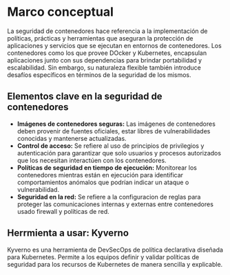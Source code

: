 
# Marco conceptual

La seguridad de contenedores hace referencia a la implementación de políticas, prácticas y herramientas que aseguran la protección de aplicaciones y servicios que se ejecutan en entornos de contenedores. Los contenedores como los que provee DOcker y Kubernetes, encapsulan aplicaciones junto con sus dependencias para brindar portabilidad y escalabilidad. Sin embargo, su naturaleza flexible también introduce desafíos específicos en términos de la seguridad de los mismos.


## Elementos clave en la seguridad de contenedores

- **Imágenes de contenedores seguras:** Las imágenes de contenedores deben provenir de fuentes oficiales, estar libres de vulnerabilidades conocidas y mantenerse actualizadas. 
- **Control de acceso:** Se refiere al uso de principios de privilegios y autenticación para garantizar que solo usuarios y procesos autorizados que los necesitan interactúen con los contenedores.
- **Políticas de seguridad en tiempo de ejecución:** Monitorear los contenedores mientras están en ejecución para identificar comportamientos anómalos que podrían indicar un ataque o vulnerabilidad.
- **Seguridad en la red:** Se refiere a la configuracion de reglas para proteger las comunicaciones internas y externas entre contenedores usado firewall y políticas de red.

## Herrmienta a usar: Kyverno

Kyverno es una herramienta de DevSecOps de política declarativa diseñada para Kubernetes. Permite a los equipos definir y validar políticas de seguridad para los recursos de Kubernetes de manera sencilla y explicable.


